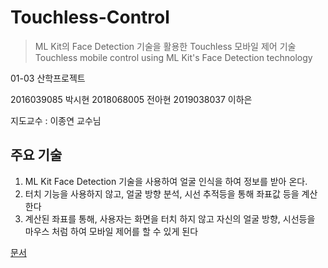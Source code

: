 # Touchless-Control

> ML Kit의 Face Detection 기술을 활용한 Touchless 모바일 제어 기술          
> Touchless mobile control using ML Kit's Face Detection technology

01-03 산학프로젝트

2016039085 박시현
2018068005 전아현
2019038037 이하은

지도교수 : 이종연 교수님

## 주요 기술

1. ML Kit Face Detection 기술을 사용하여 얼굴 인식을 하여 정보를 받아 온다.
2. 터치 기능을 사용하지 않고, 얼굴 방향 분석, 시선 추적등을 통해 좌표값 등을 계산한다
3. 계산된 좌표를 통해, 사용자는 화면을 터치 하지 않고 자신의 얼굴 방향, 시선등을 마우스 처럼 하여 모바일 제어를 할 수 있게 된다

[문서](https://space.malangmalang.com/open?fileId=m:0:944584451&lang=ko)
